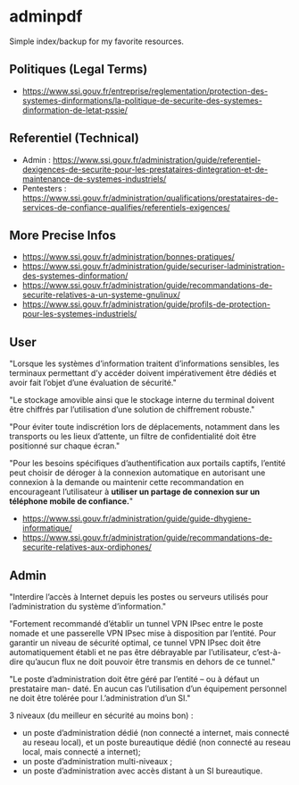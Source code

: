 # adminpdf

Simple index/backup for my favorite resources.

## Politiques (Legal Terms)

- https://www.ssi.gouv.fr/entreprise/reglementation/protection-des-systemes-dinformations/la-politique-de-securite-des-systemes-dinformation-de-letat-pssie/

## Referentiel (Technical)

- Admin : https://www.ssi.gouv.fr/administration/guide/referentiel-dexigences-de-securite-pour-les-prestataires-dintegration-et-de-maintenance-de-systemes-industriels/
- Pentesters : https://www.ssi.gouv.fr/administration/qualifications/prestataires-de-services-de-confiance-qualifies/referentiels-exigences/

## More Precise Infos

- https://www.ssi.gouv.fr/administration/bonnes-pratiques/
- https://www.ssi.gouv.fr/administration/guide/securiser-ladministration-des-systemes-dinformation/
- https://www.ssi.gouv.fr/administration/guide/recommandations-de-securite-relatives-a-un-systeme-gnulinux/
- https://www.ssi.gouv.fr/administration/guide/profils-de-protection-pour-les-systemes-industriels/

## User

"Lorsque les systèmes d’information traitent d’informations sensibles, les terminaux permettant d’y accéder doivent impérativement être dédiés et avoir fait l’objet d’une évaluation de sécurité."

"Le stockage amovible ainsi que le stockage interne du terminal doivent être chiffrés par l’utilisation d’une solution de chiffrement robuste."

"Pour éviter toute indiscrétion lors de déplacements, notamment dans les transports ou les lieux d’attente, un filtre de confidentialité doit être positionné sur chaque écran."

"Pour les besoins spécifiques d’authentification aux portails captifs, l’entité peut choisir de déroger à la connexion automatique en autorisant une connexion à la demande ou maintenir cette recommandation en encourageant l’utilisateur à __utiliser un partage de connexion sur un téléphone mobile de confiance.__"

- https://www.ssi.gouv.fr/administration/guide/guide-dhygiene-informatique/
- https://www.ssi.gouv.fr/administration/guide/recommandations-de-securite-relatives-aux-ordiphones/

## Admin

"Interdire l’accès à Internet depuis les postes ou serveurs utilisés pour l’administration du système d’information."

"Fortement recommandé d’établir un tunnel VPN IPsec entre le poste nomade et une passerelle VPN IPsec mise à disposition par l’entité. Pour garantir un niveau de sécurité optimal, ce tunnel VPN IPsec doit être automatiquement établi et ne pas être débrayable par l’utilisateur, c’est-à-dire qu’aucun flux ne doit pouvoir être transmis en dehors de ce tunnel."

"Le poste d’administration doit être géré par l’entité – ou à défaut un prestataire man- daté. En aucun cas l’utilisation d’un équipement personnel ne doit être tolérée pour l.’administration d’un SI."

3 niveaux (du meilleur en sécurité au moins bon) :
- un poste d’administration dédié (non connecté a internet, mais connecté au reseau local), et un poste bureautique dédié (non connecté au reseau local, mais connecté a internet);
- un poste d’administration multi-niveaux ;
- un poste d’administration avec accès distant à un SI bureautique.

